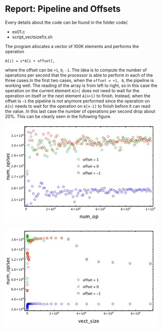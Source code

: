 # Report: Pipeline and Offsets

Every details about the code can be found in the folder code/.

- ex01.c
- script_vectsizefix.sh

The program allocates a vector of 100K elements and performs the operation

```
A[i] = s*A[i + offset],
```

where the offset can be `+1`, `0`, `-1`. The idea is to compute the number of operations per second that the processor is able to perform in each of the three cases.In the first two cases, when the `offset = +1, 0`, the pipeline is working well. The reading of the array is from left to right, so in this case the operation on the current element `A[n]` does not need to wait for the operation on itself or the next element `A[n+1]` to finish. Instead, when the offset is `−1` the pipeline is not anymore performed since the operation on `A[n]` needs to wait for the operation on `A[n-1]` to finish before it can read the value. In this last case the number of operations per second drop about 20%. This can be clearly seen in the following figure.

![Figure 1](pipeline.jpg)

![Figure 2](gflops.jpg)

